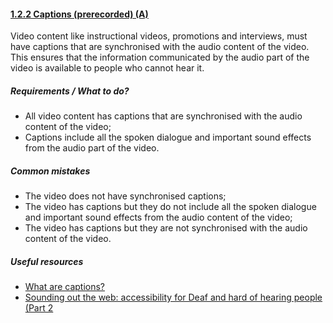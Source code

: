 #### [1.2.2 Captions (prerecorded) (A)](https://www.w3.org/TR/UNDERSTANDING-WCAG20/media-equiv-captions.html)

Video content like instructional videos, promotions and interviews, must have captions that are synchronised with the audio content of the video. This ensures that the information communicated by the audio part of the video is available to people who cannot hear it.

##### Requirements / What to do?

*   All video content has captions that are synchronised with the audio content of the video;
*   Captions include all the spoken dialogue and important sound effects from the audio part of the video.

##### Common mistakes

*   The video does not have synchronised captions;
*   The video has captions but they do not include all the spoken dialogue and important sound effects from the audio content of the video;
*   The video has captions but they are not synchronised with the audio content of the video.

##### Useful resources

*   [What are captions?](https://www.nomensa.com/blog/2010/what-are-captions)
*   [Sounding out the web: accessibility for Deaf and hard of hearing people (Part 2](https://www.paciellogroup.com/blog/2017/03/sounding-out-the-web-accessibility-for-deaf-and-hard-of-hearing-people-part-2/)

